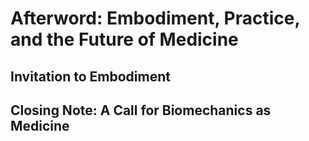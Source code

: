 # **Afterword: Embodiment, Practice, and the Future of Medicine**
## **Invitation to Embodiment**
## **Closing Note: A Call for Biomechanics as Medicine**
